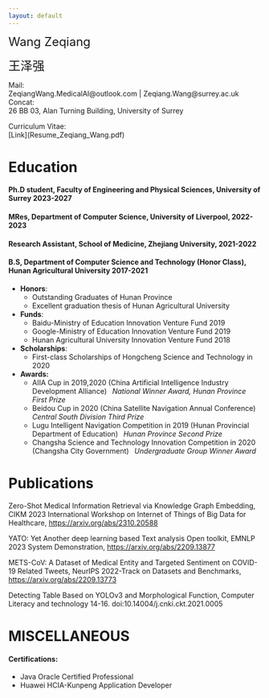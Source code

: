 ```yaml
---
layout: default
---
```


<dl>
<font size=5>Wang Zeqiang</font>

<font size=5>王泽强</font>
  
<dt>Mail: </dt>
  <di>ZeqiangWang.MedicalAI@outlook.com |     
    Zeqiang.Wang@surrey.ac.uk</di>   
<dt>Concat: </dt>
  <di>26 BB 03, Alan Turning Building, University of Surrey</di>   
</dl>
<dt>Curriculum Vitae: </dt>
  <di>[Link](Resume_Zeqiang_Wang.pdf)</di>   
</dl>

# Education

#### Ph.D student, Faculty of Engineering and Physical Sciences, University of Surrey 2023-2027

#### MRes, Department of Computer Science, University of Liverpool, 2022-2023

#### Research Assistant, School of Medicine, Zhejiang University, 2021-2022

#### B.S, Department of Computer Science and Technology (Honor Class), Hunan Agricultural University 2017-2021
- **Honors**:   
  - Outstanding Graduates of Hunan Province   
  - Excellent graduation thesis of Hunan Agricultural University
- **Funds**:
  - Baidu-Ministry of Education Innovation Venture Fund 2019
  - Google-Ministry of Education Innovation Venture Fund 2019
  - Hunan Agricultural University Innovation Venture Fund 2018
- **Scholarships**:
  - First-class Scholarships of Hongcheng Science and Technology in 2020
- **Awards:**
  - AIIA Cup in 2019,2020 (China Artificial Intelligence Industry Development Alliance)&ensp; *National Winner Award, Hunan Province First Prize*
  - Beidou Cup in 2020 (China Satellite Navigation Annual Conference)&ensp; *Central South Division Third Prize* 
  - Lugu Intelligent Navigation Competition in 2019 (Hunan Provincial Department of Education)&ensp; *Hunan Province Second Prize*
  - Changsha  Science and Technology Innovation Competition in 2020 (Changsha City Government)&ensp; *Undergraduate Group Winner Award*
 
# Publications

Zero-Shot Medical Information Retrieval via Knowledge Graph Embedding, CIKM 2023 International Workshop on Internet of Things of Big Data for Healthcare, https://arxiv.org/abs/2310.20588

YATO: Yet Another deep learning based Text analysis Open toolkit, EMNLP 2023 System Demonstration, https://arxiv.org/abs/2209.13877 

METS-CoV: A Dataset of Medical Entity and Targeted Sentiment on COVID-19 Related Tweets, NeurIPS 2022-Track on Datasets and Benchmarks, https://arxiv.org/abs/2209.13773 

Detecting Table Based on YOLOv3 and Morphological Function, Computer Literacy and technology 14-16. doi:10.14004/j.cnki.ckt.2021.0005

# MISCELLANEOUS
#### Certifications:
* Java Oracle Certified Professional
* Huawei HCIA-Kunpeng Application Developer

